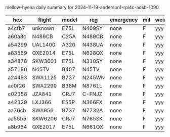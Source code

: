 mellow-hyena daily summary for 2024-11-19-anderson1-rpi4c-adsb-1090

|hex|flight|model|reg|emergency|mil|weirdo|
|--|--|--|--|--|--|--|
|a4cfb7|unknown|E75L|N409SY|none|F|yyy|
|a60a3c|N489CB|C25A|N489CB|none|F|yyy|
|a54299|UAL1400|A320|N438UA|none|F|yyy|
|a83569|QXE2014|E75L|N628QX|none|F|yyy|
|a34878|SKW3601|E75L|N310SY|none|F|yyy|
|a57180|N45TV|B407|N45TV|none|F|yyy|
|a24493|SWA1125|B737|N245WN|none|F|yyy|
|ac0f26|SWA2299|B38M|N8761L|none|F|yyy|
|c02358|JZA841|CRJ7|C-FNJZ|none|F|yyy|
|a42329|LXJ366|E55P|N366FX|none|F|yyy|
|aa76cb|SWA956|B737|N7732A|none|F|yyy|
|aa55b5|SKW6206|CRJ7|N765SK|none|F|yyy|
|a8b964|QXE2017|E75L|N661QX|none|F|yyy|
